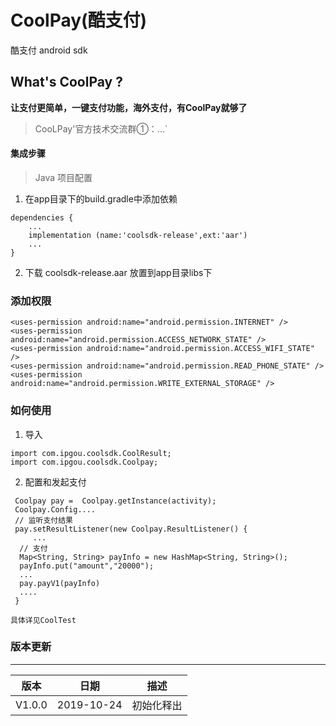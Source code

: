 # CoolPay(酷支付)
酷支付 android sdk
## What's CoolPay ?

**让支付更简单，一键支付功能，海外支付，有CoolPay就够了**

> CooLPay'官方技术交流群①：...`

#### 集成步骤

> Java 项目配置
 1. 在app目录下的build.gradle中添加依赖
```
dependencies {
    ...
    implementation (name:'coolsdk-release',ext:'aar')
    ...
}
```
 2. 下载 coolsdk-release.aar 放置到app目录libs下
 

### 添加权限
```
<uses-permission android:name="android.permission.INTERNET" />
<uses-permission android:name="android.permission.ACCESS_NETWORK_STATE" />
<uses-permission android:name="android.permission.ACCESS_WIFI_STATE" />
<uses-permission android:name="android.permission.READ_PHONE_STATE" />
<uses-permission android:name="android.permission.WRITE_EXTERNAL_STORAGE" />
```

### 如何使用

 1. 导入
 ```
import com.ipgou.coolsdk.CoolResult;
import com.ipgou.coolsdk.Coolpay;
```
 2. 配置和发起支付
 ```
  Coolpay pay =  Coolpay.getInstance(activity);
  Coolpay.Config....
  // 监听支付结果
  pay.setResultListener(new Coolpay.ResultListener() {
      ...
   // 支付
   Map<String, String> payInfo = new HashMap<String, String>();
   payInfo.put("amount","20000");
   ...
   pay.payV1(payInfo)
   ....
  }
 ```
    具体详见CoolTest
### 版本更新
***
版本 |日期 |描述
------- | ------- | -------
V1.0.0 |2019-10-24 | 初始化释出
   
